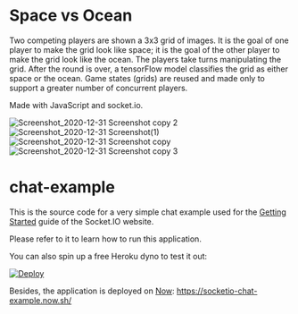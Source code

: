 # Space vs Ocean

Two competing players are shown a 3x3 grid of images. It is the goal of one player to make the grid look like space; it is the goal of the other player to make the grid look like the ocean. The players take turns manipulating the grid. After the round is over, a tensorFlow model classifies the grid as either space or the ocean. Game states (grids) are reused and made only to support a greater number of concurrent players.

Made with JavaScript and socket.io.

![Screenshot_2020-12-31 Screenshot copy 2](https://user-images.githubusercontent.com/51928531/103415356-c08e8f80-4b4f-11eb-8633-d0820f11b525.png)
![Screenshot_2020-12-31 Screenshot(1)](https://user-images.githubusercontent.com/51928531/103415357-c1272600-4b4f-11eb-9d72-1476dcff7857.png)
![Screenshot_2020-12-31 Screenshot copy](https://user-images.githubusercontent.com/51928531/103415359-c1272600-4b4f-11eb-9736-2bb3b14d43b1.png)
![Screenshot_2020-12-31 Screenshot copy 3](https://user-images.githubusercontent.com/51928531/103415360-c1bfbc80-4b4f-11eb-9721-0f6e86cfa609.png)

# chat-example

This is the source code for a very simple chat example used for
the [Getting Started](http://socket.io/get-started/chat/) guide
of the Socket.IO website.

Please refer to it to learn how to run this application.

You can also spin up a free Heroku dyno to test it out:

[![Deploy](https://www.herokucdn.com/deploy/button.png)](https://heroku.com/deploy?template=https://github.com/socketio/chat-example)

Besides, the application is deployed on [Now](https://zeit.co/now): https://socketio-chat-example.now.sh/
